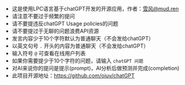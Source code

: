 - 这是使用LPC语言基于chatGPT开发的开源应用，作者：雪风@mud.ren
- 请注意不要过于频繁的提问
- 请不要提违反chatGPT Usage policies的问题
- 请不要提过于无聊的问题浪费API资源
- 发言内容少于10个字符默认为普通聊天（不会发给chatGPT）
- 以英文句号 `.` 开头的内容为普通聊天（不会发给chatGPT）
- 输入符号 `@` 可查看在线用户列表
- 如果你需要提少于10个字符的问题，请输入 `chatGPT 问题`
- 对AI来说你的提问是提示(prompt)，AI分析后做预测并完成(completion)
- 此项目开源地址：https://github.com/oiuv/chatGPT
